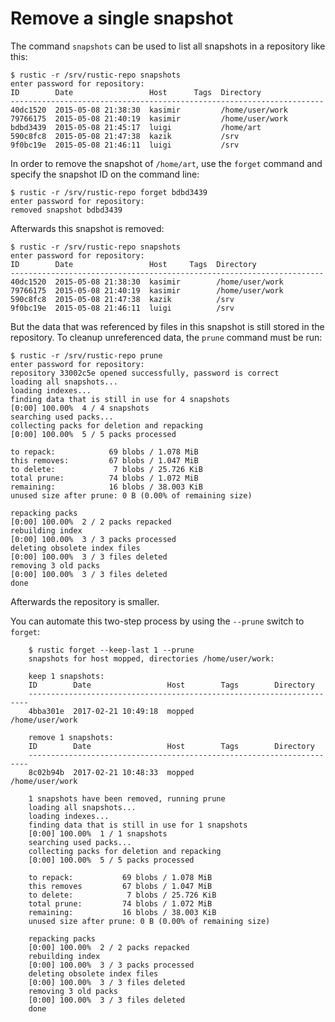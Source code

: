 # Remove a single snapshot

The command `snapshots` can be used to list all snapshots in a repository like
this:

```console
$ rustic -r /srv/rustic-repo snapshots
enter password for repository:
ID        Date                 Host      Tags  Directory
----------------------------------------------------------------------
40dc1520  2015-05-08 21:38:30  kasimir         /home/user/work
79766175  2015-05-08 21:40:19  kasimir         /home/user/work
bdbd3439  2015-05-08 21:45:17  luigi           /home/art
590c8fc8  2015-05-08 21:47:38  kazik           /srv
9f0bc19e  2015-05-08 21:46:11  luigi           /srv
```

In order to remove the snapshot of `/home/art`, use the `forget` command and
specify the snapshot ID on the command line:

```console
$ rustic -r /srv/rustic-repo forget bdbd3439
enter password for repository:
removed snapshot bdbd3439
```

Afterwards this snapshot is removed:

```console
$ rustic -r /srv/rustic-repo snapshots
enter password for repository:
ID        Date                 Host     Tags  Directory
----------------------------------------------------------------------
40dc1520  2015-05-08 21:38:30  kasimir        /home/user/work
79766175  2015-05-08 21:40:19  kasimir        /home/user/work
590c8fc8  2015-05-08 21:47:38  kazik          /srv
9f0bc19e  2015-05-08 21:46:11  luigi          /srv
```

But the data that was referenced by files in this snapshot is still stored in
the repository. To cleanup unreferenced data, the `prune` command must be run:

```console
$ rustic -r /srv/rustic-repo prune
enter password for repository:
repository 33002c5e opened successfully, password is correct
loading all snapshots...
loading indexes...
finding data that is still in use for 4 snapshots
[0:00] 100.00%  4 / 4 snapshots
searching used packs...
collecting packs for deletion and repacking
[0:00] 100.00%  5 / 5 packs processed

to repack:            69 blobs / 1.078 MiB
this removes:         67 blobs / 1.047 MiB
to delete:             7 blobs / 25.726 KiB
total prune:          74 blobs / 1.072 MiB
remaining:            16 blobs / 38.003 KiB
unused size after prune: 0 B (0.00% of remaining size)

repacking packs
[0:00] 100.00%  2 / 2 packs repacked
rebuilding index
[0:00] 100.00%  3 / 3 packs processed
deleting obsolete index files
[0:00] 100.00%  3 / 3 files deleted
removing 3 old packs
[0:00] 100.00%  3 / 3 files deleted
done
```

Afterwards the repository is smaller.

You can automate this two-step process by using the `--prune` switch to
`forget`:

```console
    $ rustic forget --keep-last 1 --prune
    snapshots for host mopped, directories /home/user/work:

    keep 1 snapshots:
    ID        Date                 Host        Tags        Directory
    ----------------------------------------------------------------------
    4bba301e  2017-02-21 10:49:18  mopped                  /home/user/work

    remove 1 snapshots:
    ID        Date                 Host        Tags        Directory
    ----------------------------------------------------------------------
    8c02b94b  2017-02-21 10:48:33  mopped                  /home/user/work

    1 snapshots have been removed, running prune
    loading all snapshots...
    loading indexes...
    finding data that is still in use for 1 snapshots
    [0:00] 100.00%  1 / 1 snapshots
    searching used packs...
    collecting packs for deletion and repacking
    [0:00] 100.00%  5 / 5 packs processed

    to repack:           69 blobs / 1.078 MiB
    this removes         67 blobs / 1.047 MiB
    to delete:            7 blobs / 25.726 KiB
    total prune:         74 blobs / 1.072 MiB
    remaining:           16 blobs / 38.003 KiB
    unused size after prune: 0 B (0.00% of remaining size)

    repacking packs
    [0:00] 100.00%  2 / 2 packs repacked
    rebuilding index
    [0:00] 100.00%  3 / 3 packs processed
    deleting obsolete index files
    [0:00] 100.00%  3 / 3 files deleted
    removing 3 old packs
    [0:00] 100.00%  3 / 3 files deleted
    done
```
